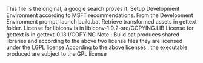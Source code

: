 This file is the original, a google search proves it.
Setup Development Environment according to MSFT recommendations.
From the Development Environment prompt, launch build.bat
Retrieve transformed assets in gettext folder.
License for libiconv is in libiconv-1.9.2-src/COPYING.LIB
License for gettext is in gettext-0.13.1/COPYING
Note : Build.bat produces shared libraries and according to the 
above two license files they are licensed under the LGPL license
According to the above licenses , the executable produced are subject
to the GPL license

